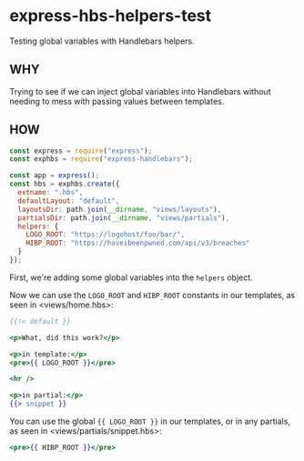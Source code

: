 # express-hbs-helpers-test

Testing global variables with Handlebars helpers.

## WHY

Trying to see if we can inject global variables into Handlebars without needing to mess with passing values between templates.

## HOW

```js
const express = require("express");
const exphbs = require("express-handlebars");

const app = express();
const hbs = exphbs.create({
  extname: ".hbs",
  defaultLayout: "default",
  layoutsDir: path.join(__dirname, "views/layouts"),
  partialsDir: path.join(__dirname, "views/partials"),
  helpers: {
    LOGO_ROOT: "https://logohost/foo/bar/",
    HIBP_ROOT: "https://haveibeenpwned.com/api/v3/breaches"
  }
});
```

First, we're adding some global variables into the `helpers` object.

Now we can use the `LOGO_ROOT` and `HIBP_ROOT` constants in our templates, as seen in <views/home.hbs>:

```hbs
{{!< default }}

<p>What, did this work?</p>

<p>in template:</p>
<pre>{{ LOGO_ROOT }}</pre>

<hr />

<p>in partial:</p>
{{> snippet }}
```

You can use the global `{{ LOGO_ROOT }}` in our templates, or in any partials, as seen in <views/partials/snippet.hbs>:

```hbs
<pre>{{ HIBP_ROOT }}</pre>
```
